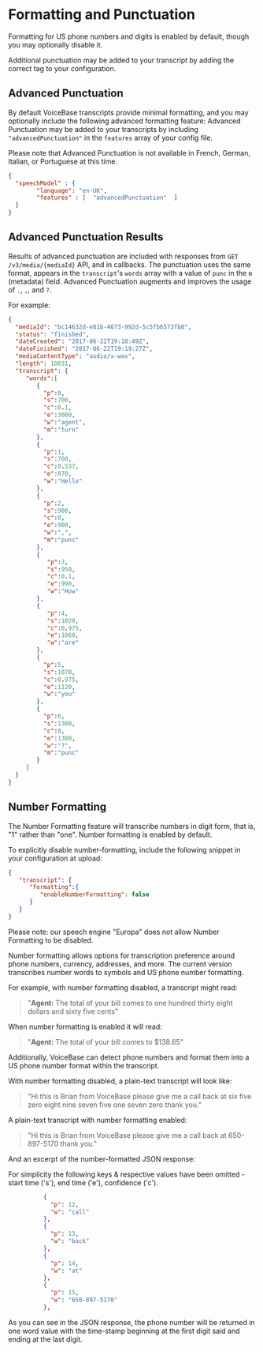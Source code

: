 # Formatting and Punctuation

Formatting for US phone numbers and digits is enabled by default, though you may optionally disable it.

Additional punctuation may be added to your transcript by adding the correct tag to your configuration.

## Advanced Punctuation

By default VoiceBase transcripts provide minimal formatting, and you may optionally include the following advanced formatting feature:
Advanced Punctuation may be added to your transcripts by including `"advancedPunctuation"` in the `features` array of your config file.

Please note that Advanced Punctuation is not available in French, German, Italian, or Portuguese at this time.

```json
{
  "speechModel" : {
        "language": "en-UK",
        "features" : [  "advancedPunctuation"  ]
  }
}
```
## Advanced Punctuation Results

Results of advanced punctuation are included with responses from `GET /v3/media/{mediaId}` API, and in callbacks. The punctuation uses the same format, appears in the `transcript`'s `words` array with a value of `punc` in the `m` (metadata) field. Advanced Punctuation augments and improves the usage of `.`, `,`, and `?`.

For example:

```json
{
  "mediaId": "bc14632d-e81b-4673-992d-5c5fb6573fb8",
  "status": "finished",
  "dateCreated": "2017-06-22T19:18:49Z",
  "dateFinished": "2017-06-22T19:19:27Z",
  "mediaContentType": "audio/x-wav",
  "length": 10031,
  "transcript": {
     "words":[
        {
          "p":0,
          "s":700,
          "c":0.1,
          "e":3000,
          "w":"agent",
          "m":"turn"
        },
        {
          "p":1,
          "s":700,
          "c":0.537,
          "e":870,
          "w":"Hello"
        },
        {
          "p":2,
          "s":900,
          "c":0,
          "e":900,
          "w":",",
          "m":"punc"
        },
        {
           "p":3,
           "s":950,
           "c":0.1,
           "e":990,
           "w":"How"
        },
        {
           "p":4,
           "s":1020,
           "c":0.975,
           "e":1060,
           "w":"are"
        },
        {
          "p":5,
          "s":1070,
          "c":0.975,
          "e":1120,
          "w":"you"
        },
        {
          "p":6,
          "s":1300,
          "c":0,
          "e":1300,
          "w":"?",
          "m":"punc"
        }
     ]
  }
}
```



## Number Formatting

The Number Formatting feature will transcribe numbers in digit form, that is, "1" rather than "one". Number formatting is enabled by default. 

To explicitly disable number-formatting, include the following snippet in your configuration at upload:

```json
{  
   "transcript": {  
      "formatting":{  
         "enableNumberFormatting": false
      }
   }
}
```
Please note: our speech engine "Europa" does not allow Number Formatting to be disabled.

Number formatting allows options for transcription preference around phone numbers, currency, addresses, and more. The current version transcribes number words to symbols and US phone number formatting.

For example, with number formatting disabled, a transcript might read:

>"**Agent:** The total of your bill comes to one hundred thirty eight dollars and sixty five cents"

When number formatting is enabled it will read:

>"**Agent:** The total of your bill comes to $138.65"

Additionally, VoiceBase can detect phone numbers and format them into a US phone number format within the transcript.

With number formatting disabled, a plain-text transcript will look like:

>"Hi this is Brian from VoiceBase please give me a call back at six five zero eight nine seven five one seven zero thank you."


A plain-text transcript with number formatting enabled:

>"Hi this is Brian from VoiceBase please give me a call back at 650-897-5170 thank you."

And an excerpt of the number-formatted JSON response:

For simplicity the following keys & respective values have been omitted - start time ('s'), end time ('e'), confidence ('c').

```json
          {
            "p": 12,
            "w": "call"
          },
          {
            "p": 13,
            "w": "back"
          },
          {
            "p": 14,
            "w": "at"
          },
          {
            "p": 15,
            "w": "650-897-5170"
          },
```
As you can see in the JSON response, the phone number will be returned in one word value with the time-stamp beginning at the first digit said and ending at the last digit.
